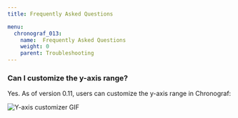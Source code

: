 ```yaml
---
title: Frequently Asked Questions

menu:
  chronograf_013:
    name:  Frequently Asked Questions
    weight: 0
    parent: Troubleshooting
---
```


### Can I customize the y-axis range?

Yes. As of version 0.11, users can customize the y-axis range in Chronograf:

![Y-axis customizer GIF](/img/chronograf/v0.11/y-axis-customization.gif)
